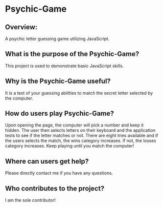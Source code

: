 # Psychic-Game

## Overview:
A psychic letter guessing game utilizing JavaScript.

## What is the purpose of the Psychic-Game?
This project is used to demonstrate basic JavaScript skills. 

## Why is the Psychic-Game useful?
It is a test of your guessing abilities to match the secret letter selected by the computer.

## How do users play Psychic-Game?
Upon opening the page, the computer will pick a number and keep it hidden. The user then selects letters on their keyboard and the application tests to see if the letter matches or not. There are eight tries available and if the users selects the match, the wins category increases. If not, the losses category increases. Keep playing until you match the computer!

## Where can users get help?
Please directly contact me if you have any questions.

## Who contributes to the project?
I am the sole contributor!
